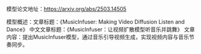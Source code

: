 模型论文地址：https://arxiv.org/abs/2503.14505

模型概述：文章标题：《MusicInfuser: Making Video Diffusion Listen and Dance》
中文文章标题：《MusicInfuser：让视频扩散模型听音乐并跳舞》
文章内容：提出MusicInfuser模型，通过音乐引导视频生成，实现视频内容与音乐节奏同步。
